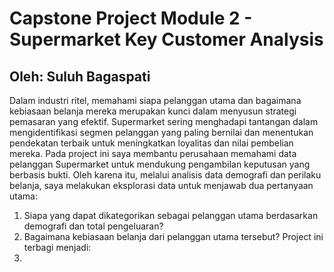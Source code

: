 # Capstone Project Module 2 - Supermarket Key Customer Analysis
## Oleh: Suluh Bagaspati
Dalam industri ritel, memahami siapa pelanggan utama dan bagaimana kebiasaan belanja mereka merupakan kunci dalam menyusun strategi pemasaran yang efektif. Supermarket sering menghadapi tantangan dalam mengidentifikasi segmen pelanggan yang paling bernilai dan menentukan pendekatan terbaik untuk meningkatkan loyalitas dan nilai pembelian mereka. Pada project ini saya membantu perusahaan memahami data pelanggan Supermarket untuk mendukung pengambilan keputusan yang berbasis bukti. Oleh karena itu, melalui analisis data demografi dan perilaku belanja, saya melakukan eksplorasi data untuk menjawab dua pertanyaan utama:
1. Siapa yang dapat dikategorikan sebagai pelanggan utama berdasarkan demografi dan total pengeluaran?
2. Bagaimana kebiasaan belanja dari pelanggan utama tersebut?
Project ini terbagi menjadi:
1. 
